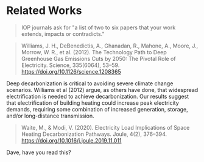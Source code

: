 # Related Works

> IOP journals ask for "a list of two to six papers that your work extends, impacts or contradicts."

> Williams, J. H., DeBenedictis, A., Ghanadan, R., Mahone, A., Moore, J., Morrow, W. R., et al. (2012). The Technology Path to Deep Greenhouse Gas Emissions Cuts by 2050: The Pivotal Role of Electricity. Science, 335(6064), 53–59. https://doi.org/10.1126/science.1208365

Deep decarbonization is critical to avoiding severe climate change scenarios.
Williams et al (2012) argue, as others have done, that widespread electrification is needed to achieve decarbonization.
Our results suggest that electrification of building heating could increase peak electricity demands, requiring some combination of increased generation, storage, and/or long-distance transmission.

> Waite, M., & Modi, V. (2020). Electricity Load Implications of Space Heating Decarbonization Pathways. Joule, 4(2), 376–394. https://doi.org/10.1016/j.joule.2019.11.011

Dave, have you read this?
